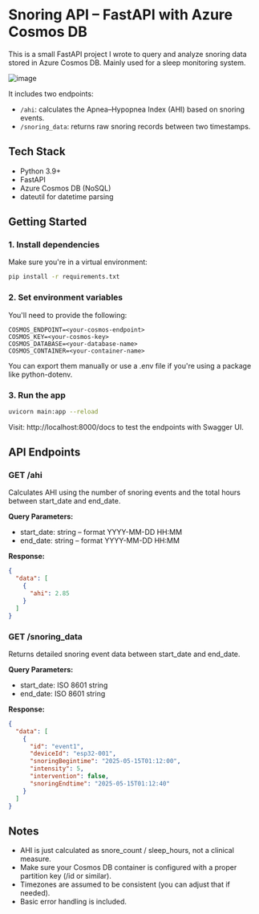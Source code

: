 # Snoring API – FastAPI with Azure Cosmos DB

This is a small FastAPI project I wrote to query and analyze snoring data stored in Azure Cosmos DB. Mainly used for a sleep monitoring system.

![image](https://github.com/user-attachments/assets/41ba2212-ce9a-4f20-a578-834ca43c49ba)


It includes two endpoints:
- `/ahi`: calculates the Apnea–Hypopnea Index (AHI) based on snoring events.
- `/snoring_data`: returns raw snoring records between two timestamps.

## Tech Stack
- Python 3.9+
- FastAPI
- Azure Cosmos DB (NoSQL)
- dateutil for datetime parsing

## Getting Started

### 1. Install dependencies
Make sure you're in a virtual environment:
```bash
pip install -r requirements.txt
```

### 2. Set environment variables
You'll need to provide the following:
```
COSMOS_ENDPOINT=<your-cosmos-endpoint>
COSMOS_KEY=<your-cosmos-key>
COSMOS_DATABASE=<your-database-name>
COSMOS_CONTAINER=<your-container-name>
```
You can export them manually or use a .env file if you're using a package like python-dotenv.

### 3. Run the app
```bash
uvicorn main:app --reload
```
Visit: http://localhost:8000/docs to test the endpoints with Swagger UI.

## API Endpoints

### GET /ahi
Calculates AHI using the number of snoring events and the total hours between start_date and end_date.

**Query Parameters:**
- start_date: string – format YYYY-MM-DD HH:MM
- end_date: string – format YYYY-MM-DD HH:MM

**Response:**
```json
{
  "data": [
    {
      "ahi": 2.85
    }
  ]
}
```

### GET /snoring_data
Returns detailed snoring event data between start_date and end_date.

**Query Parameters:**
- start_date: ISO 8601 string
- end_date: ISO 8601 string

**Response:**
```json
{
  "data": [
    {
      "id": "event1",
      "deviceId": "esp32-001",
      "snoringBegintime": "2025-05-15T01:12:00",
      "intensity": 5,
      "intervention": false,
      "snoringEndtime": "2025-05-15T01:12:40"
    }
  ]
}
```


## Notes
- AHI is just calculated as snore_count / sleep_hours, not a clinical measure.
- Make sure your Cosmos DB container is configured with a proper partition key (/id or similar).
- Timezones are assumed to be consistent (you can adjust that if needed).
- Basic error handling is included.
